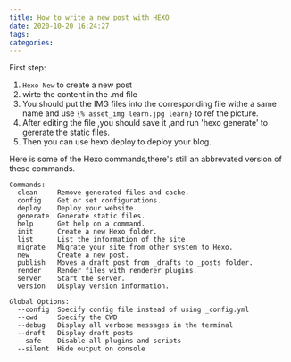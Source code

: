 ```yaml
---
title: How to write a new post with HEXO
date: 2020-10-20 16:24:27
tags:
categories:
---
```


First step:
1. `Hexo New` to create a new post
2. wirte the content in the .md file
3. You should put the IMG files into the corresponding file withe a same name and use `{% asset_img learn.jpg learn}` to ref the picture.
4. After editing the file ,you should save it ,and run 'hexo generate' to gererate the static files.
5. Then you can use hexo deploy to deploy your blog.

Here is some of the Hexo commands,there's still an abbrevated version of these commands.

```
Commands:
  clean     Remove generated files and cache.
  config    Get or set configurations.
  deploy    Deploy your website.
  generate  Generate static files.
  help      Get help on a command.
  init      Create a new Hexo folder.
  list      List the information of the site
  migrate   Migrate your site from other system to Hexo.
  new       Create a new post.
  publish   Moves a draft post from _drafts to _posts folder.
  render    Render files with renderer plugins.
  server    Start the server.
  version   Display version information.

Global Options:
  --config  Specify config file instead of using _config.yml
  --cwd     Specify the CWD
  --debug   Display all verbose messages in the terminal
  --draft   Display draft posts
  --safe    Disable all plugins and scripts
  --silent  Hide output on console
```
